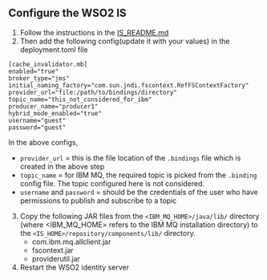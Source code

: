 ## Configure the WSO2 IS

1. Follow the instructions in the [IS_README.md](../common-resources/IS_README.md)
2. Then add the following config(update it with your values) in the deployment.toml file
  ```
  [cache_invalidator.mb]
  enabled="true"
  broker_type="jms"
  initial_naming_factory="com.sun.jndi.fscontext.RefFSContextFactory"
  provider_url="file:/path/to/bindings/directory"
  topic_name="this_not_considered_for_ibm"
  producer_name="producer1"
  hybrid_mode_enabled="true"
  username="guest"
  password="guest"
  ```
  In the above configs,
  * `provider_url` = this is the file location of the `.bindings` file which is created in the above step 
  * `topic_name` = for IBM MQ, the required topic is picked from the `.binding` config file. The topic configured here 
    is not considered. 
  * `username` and `password` = should be the credentials of the user who have permissions to publish and subscribe to a topic
3. Copy the following JAR files from the `<IBM_MQ_HOME>/java/lib/` directory (where <IBM_MQ_HOME> refers to the IBM MQ installation directory) to the `<IS_HOME>/repository/components/lib/` directory.
   * com.ibm.mq.allclient.jar
   * fscontext.jar
   * providerutil.jar
5. Restart the WSO2 identity server
